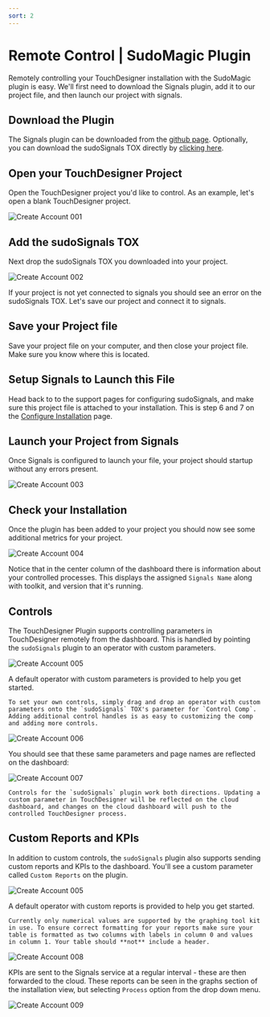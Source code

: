 ```yaml
---
sort: 2
---
```


# Remote Control | SudoMagic Plugin

Remotely controlling your TouchDesigner installation with the SudoMagic plugin is easy. We'll first need to download the Signals plugin, add it to our project file, and then launch our project with signals.

## Download the Plugin

The Signals plugin can be downloaded from the [github page](https://github.com/SudoMagicCode/sudoSignals_tdClient_releases/releases). Optionally, you can download the sudoSignals TOX directly by [clicking here](https://github.com/SudoMagicCode/sudoSignals_tdClient_releases//releases/latest/download/SudoSignals.tox).

## Open your TouchDesigner Project

Open the TouchDesigner project you'd like to control. As an example, let's open a blank TouchDesigner project.

![Create Account 001](../../assets/images/td-remote-setup/remote-setup-001.png)

## Add the sudoSignals TOX

Next drop the sudoSignals TOX you downloaded into your project.

![Create Account 002](../../assets/images/td-remote-setup/remote-setup-002.png)

If your project is not yet connected to signals you should see an error on the sudoSignals TOX. Let's save our project and connect it to signals.

## Save your Project file

Save your project file on your computer, and then close your project file. Make sure you know where this is located.

## Setup Signals to Launch this File

Head back to to the support pages for configuring sudoSignals, and make sure this project file is attached to your installation. This is step 6 and 7 on the [Configure Installation](https://docs.sudosignals.com/gettingStarted/configureInstallation.html) page.

## Launch your Project from Signals

Once Signals is configured to launch your file, your project should startup without any errors present.

![Create Account 003](../../assets/images/td-remote-setup/remote-setup-003.png)

## Check your Installation

Once the plugin has been added to your project you should now see some additional metrics for your project. 

![Create Account 004](../../assets/images/td-remote-setup/remote-setup-004.png)

Notice that in the center column of the dashboard there is information about your controlled processes. This displays the assigned `Signals Name` along with toolkit, and version that it's running.

## Controls
The TouchDesigner Plugin supports controlling parameters in TouchDesigner remotely from the dashboard. This is handled by pointing the `sudoSignals` plugin to an operator with custom parameters. 

![Create Account 005](../../assets/images/td-remote-setup/remote-setup-005.png)

A default operator with custom parameters is provided to help you get started.

```tip
To set your own controls, simply drag and drop an operator with custom parameters onto the `sudoSignals` TOX's parameter for `Control Comp`. Adding additional control handles is as easy to customizing the comp and adding more controls.
```

![Create Account 006](../../assets/images/td-remote-setup/remote-setup-006.png)

You should see that these same parameters and page names are reflected on the dashboard:

![Create Account 007](../../assets/images/td-remote-setup/remote-setup-007.png)

```note
Controls for the `sudoSignals` plugin work both directions. Updating a custom parameter in TouchDesigner will be reflected on the cloud dashboard, and changes on the cloud dashboard will push to the controlled TouchDesigner process. 
```

## Custom Reports and KPIs

In addition to custom controls, the `sudoSignals` plugin also supports sending custom reports and KPIs to the dashboard. You'll see a custom parameter called `Custom Reports` on the plugin.

![Create Account 005](../../assets/images/td-remote-setup/remote-setup-005.png)

A default operator with custom reports is provided to help you get started.

```tip
Currently only numerical values are supported by the graphing tool kit in use. To ensure correct formatting for your reports make sure your table is formatted as two columns with labels in column 0 and values in column 1. Your table should **not** include a header.
```

![Create Account 008](../../assets/images/td-remote-setup/remote-setup-008.png)

KPIs are sent to the Signals service at a regular interval - these are then forwarded to the cloud. These reports can be seen in the graphs section of the installation view, but selecting `Process` option from the drop down menu.

![Create Account 009](../../assets/images/td-remote-setup/remote-setup-009.png)

